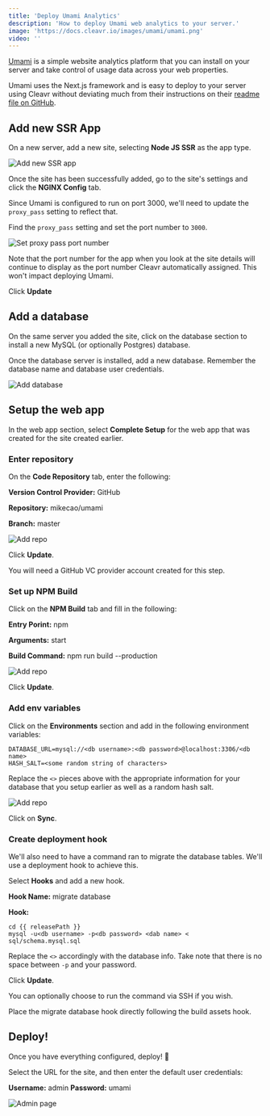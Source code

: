```yaml
---
title: 'Deploy Umami Analytics'
description: 'How to deploy Umami web analytics to your server.'
image: 'https://docs.cleavr.io/images/umami/umami.png'
video: ''
---
```


[Umami](https://umami.is/) is a simple website analytics platform that you can install on your server and take control of usage data across your web
properties. 

Umami uses the Next.js framework and is easy to deploy to your server using Cleavr without deviating much from their instructions on their
[readme file on GitHub](https://github.com/mikecao/umami). 

## Add new SSR App
On a new server, add a new site, selecting **Node JS SSR** as the app type. 

![Add new SSR app](/images/umami/new-ssr.png)

Once the site has been successfully added, go to the site's settings and click the **NGINX Config** tab. 

Since Umami is configured to run on port 3000, we'll need to update the `proxy_pass` setting to reflect that.

Find the `proxy_pass` setting and set the port number to `3000`.

![Set proxy pass port number](/images/umami/proxy-pass.png)

<base-info>
Note that the port number for the app when you look at the site details will continue to display as the port number Cleavr
automatically assigned. This won't impact deploying Umami. 
</base-info>

Click **Update**

## Add a database

On the same server you added the site, click on the database section to install a new MySQL (or optionally Postgres) database. 

Once the database server is installed, add a new database. Remember the database name and database user credentials. 

![Add database](/images/umami/database.png)

## Setup the web app
In the web app section, select **Complete Setup** for the web app that was created for the site created earlier. 

### Enter repository

On the **Code Repository** tab, enter the following: 

**Version Control Provider:** GitHub

**Repository:** mikecao/umami

**Branch:** master

![Add repo](/images/umami/repo.png)

Click **Update**.

<base-info>
You will need a GitHub VC provider account created for this step.
</base-info>

### Set up NPM Build

Click on the **NPM Build** tab and fill in the following: 

**Entry Porint:** npm

**Arguments:** start

**Build Command:** npm run build --production

![Add repo](/images/umami/entry.png)

Click **Update**.

### Add env variables

Click on the **Environments** section and add in the following environment variables: 

```
DATABASE_URL=mysql://<db username>:<db password>@localhost:3306/<db name>
HASH_SALT=<some random string of characters>
```
Replace the `<>` pieces above with the appropriate information for your database that you setup earlier as well as a random
hash salt. 

![Add repo](/images/umami/env-variables.png)

Click on **Sync**.

### Create deployment hook

We'll also need to have a command ran to migrate the database tables. We'll use a deployment hook to achieve this. 

Select **Hooks** and add a new hook. 

**Hook Name:** migrate database

**Hook:**
```
cd {{ releasePath }}
mysql -u<db username> -p<db password> <dab name> < sql/schema.mysql.sql
```

Replace the `<>` accordingly with the database info. Take note that there is no space between `-p` and your password. 

Click **Update**.

<base-info>
You can optionally choose to run the command via SSH if you wish. 
</base-info>

Place the migrate database hook directly following the build assets hook. 

## Deploy!
Once you have everything configured, deploy! 🚀

Select the URL for the site, and then enter the default user credentials: 

**Username:** admin
**Password:** umami

![Admin page](/images/umami/admin-page.png)
